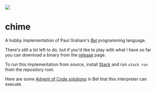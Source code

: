 [![](https://github.com/jeremyschlatter/chime/workflows/CI/badge.svg)](https://github.com/jeremyschlatter/chime/actions?query=workflow%3ACI)

# chime

A hobby implementation of Paul Graham's [Bel](http://paulgraham.com/bel.html) programming language.

There's still a lot left to do, but if you'd like to play with what I have so far you can download a binary from the [release](https://github.com/jeremyschlatter/bel/releases/tag/v0.2.0) page.

To run this implementation from source, install [Stack](https://docs.haskellstack.org/en/stable/README/#how-to-install) and run `stack run` from the repository root.

Here are some [Advent of Code solutions](https://github.com/jeremyschlatter/bel-advent-of-code-2019) in Bel that this interpreter can execute.
